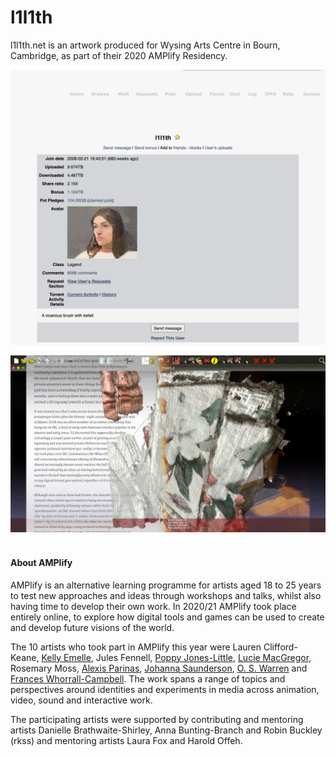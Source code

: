 # l1l1th

l1l1th.net is an artwork produced for Wysing Arts Centre in Bourn, Cambridge, as part of their 2020 AMPlify Residency.

![Screenshot of member profile on unknown website](images/l1l1th-account.jpg)

![Screenshot of website with text on left, with superimposed broken three-dimensional render of artist](images/video-still.jpg)
<br><br>

#### About AMPlify
AMPlify is an alternative learning programme for artists aged 18 to 25 years to test new approaches and ideas through workshops and talks, whilst also having time to develop their own work. In 2020/21 AMPlify took place entirely online, to explore how digital tools and games can be used to create and develop future visions of the world.

The 10 artists who took part in AMPlify this year were Lauren Clifford-Keane, [Kelly Emelle](https://kellyemelle.myportfolio.com/), Jules Fennell, [Poppy Jones-Little](https://www.poppyjoneslittle.com/), [Lucie MacGregor](https://www.luciemacgregor.com/), Rosemary Moss, [Alexis Parinas](https://alexisparinas.com/), [Johanna Saunderson](https://johannasaunderson.com/), [O. S. Warren](https://www.oswarren.com/) and [Frances Whorrall-Campbell](https://docs.google.com/document/d/1Q5Q-3hFHMW0Q_xP_ZPOzijciHBZNBxjE7-PJ0moo2Bc). The work spans a range of topics and perspectives around identities and experiments in media across animation, video, sound and interactive work.

The participating artists were supported by contributing and mentoring artists Danielle Brathwaite-Shirley, Anna Bunting-Branch and Robin Buckley (rkss) and mentoring artists Laura Fox and Harold Offeh.
